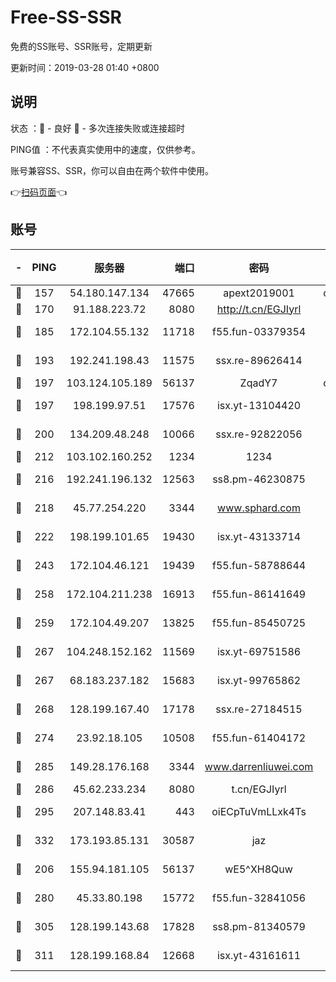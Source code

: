 # Free-SS-SSR

免费的SS账号、SSR账号，定期更新

更新时间：2019-03-28 01:40 +0800

## 说明

状态     ：🙂 - 良好 🙁 - 多次连接失败或连接超时

PING值   ：不代表真实使用中的速度，仅供参考。

账号兼容SS、SSR，你可以自由在两个软件中使用。

👉[扫码页面](https://liesauer.github.io/Free-SS-SSR/)👈

## 账号

|-|PING|服务器|端口|密码|加密方式|区域|
|:----:|:----:|:-----:|-----:|:----:|:----:|:----:|
|🙂|157|54.180.147.134|47665|apext2019001|chacha20|KR|
|🙂|170|91.188.223.72|8080|http://t.cn/EGJIyrl|rc4-md5|RU|
|🙂|185|172.104.55.132|11718|f55.fun-03379354|aes-256-cfb|SG|
|🙂|193|192.241.198.43|11575|ssx.re-89626414|aes-256-cfb|US|
|🙂|197|103.124.105.189|56137|ZqadY7|chacha20|US|
|🙂|197|198.199.97.51|17576|isx.yt-13104420|aes-256-cfb|US|
|🙂|200|134.209.48.248|10066|ssx.re-92822056|aes-256-cfb|US|
|🙂|212|103.102.160.252|1234|1234|rc4-md5|JP|
|🙂|216|192.241.196.132|12563|ss8.pm-46230875|aes-256-cfb|US|
|🙂|218|45.77.254.220|3344|www.sphard.com|aes-256-cfb|SG|
|🙂|222|198.199.101.65|19430|isx.yt-43133714|aes-256-cfb|US|
|🙂|243|172.104.46.121|19439|f55.fun-58788644|aes-256-cfb|SG|
|🙂|258|172.104.211.238|16913|f55.fun-86141649|aes-256-cfb|US|
|🙂|259|172.104.49.207|13825|f55.fun-85450725|aes-256-cfb|SG|
|🙂|267|104.248.152.162|11569|isx.yt-69751586|aes-256-cfb|SG|
|🙂|267|68.183.237.182|15683|isx.yt-99765862|aes-256-cfb|SG|
|🙂|268|128.199.167.40|17178|ssx.re-27184515|aes-256-cfb|SG|
|🙂|274|23.92.18.105|10508|f55.fun-61404172|aes-256-cfb|US|
|🙂|285|149.28.176.168|3344|www.darrenliuwei.com|aes-256-cfb|AU|
|🙂|286|45.62.233.234|8080|t.cn/EGJIyrl|rc4-md5|CA|
|🙂|295|207.148.83.41|443|oiECpTuVmLLxk4Ts|aes-256-cfb|AU|
|🙂|332|173.193.85.131|30587|jaz|aes-256-cfb|US|
|🙂|206|155.94.181.105|56137|wE5^XH8Quw|aes-256-cfb|US|
|🙂|280|45.33.80.198|15772|f55.fun-32841056|aes-256-cfb|US|
|🙂|305|128.199.143.68|17828|ss8.pm-81340579|aes-256-cfb|SG|
|🙂|311|128.199.168.84|12668|isx.yt-43161611|aes-256-cfb|SG|
